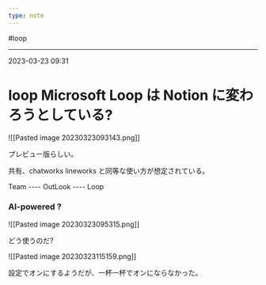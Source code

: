 ```yaml
---
type: note
---
```


#loop

---
2023-03-23  09:31

# loop  Microsoft Loop は Notion に変わろうとしている?

![[Pasted image 20230323093143.png]]

プレビュー版らしい。

共有、chatworks lineworks と同等な使い方が想定されている。

Team ---- OutLook ---- Loop

### AI-powered ?

![[Pasted image 20230323095315.png]]

どう使うのだ?

![[Pasted image 20230323115159.png]]

設定でオンにするようだが、一杯一杯でオンにならなかった。

